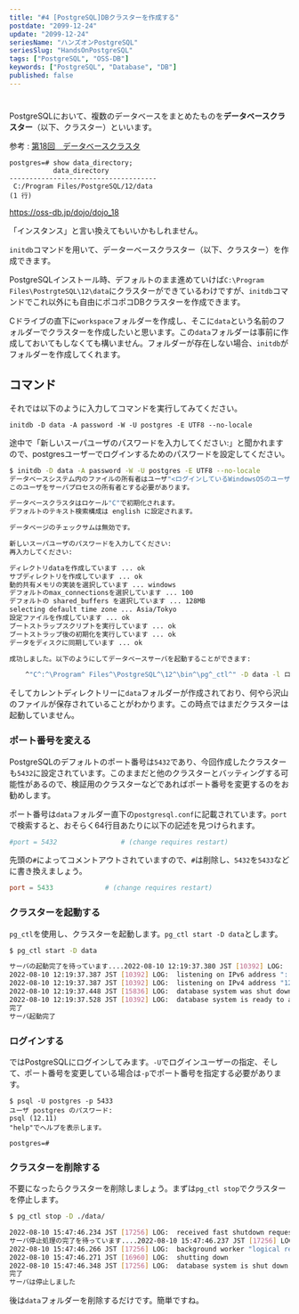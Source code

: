 ```yaml
---
title: "#4 [PostgreSQL]DBクラスターを作成する"
postdate: "2099-12-24"
update: "2099-12-24"
seriesName: "ハンズオンPostgreSQL"
seriesSlug: "HandsOnPostgreSQL"
tags: ["PostgreSQL", "OSS-DB"]
keywords: ["PostgreSQL", "Database", "DB"]
published: false
---
```


# 

PostgreSQLにおいて、複数のデータベースをまとめたものを**データベースクラスター**（以下、クラスター）といいます。

参考 : [第18回　データベースクラスタ](https://oss-db.jp/dojo/dojo_18)

```console
postgres=# show data_directory;
           data_directory
-------------------------------------
 C:/Program Files/PostgreSQL/12/data
(1 行)
```

https://oss-db.jp/dojo/dojo_18

「インスタンス」と言い換えてもいいかもしれません。

`initdb`コマンドを用いて、データーベースクラスター（以下、クラスター）を作成できます。

PostgreSQLインストール時、デフォルトのまま進めていけば`C:\Program Files\PostrgteSQL\12\data`にクラスターができているわけですが、`initdb`コマンドでこれ以外にも自由にポコポコDBクラスターを作成できます。

Cドライブの直下に`workspace`フォルダーを作成し、そこに`data`という名前のフォルダーでクラスターを作成したいと思います。この`data`フォルダーは事前に作成しておいてもしなくても構いません。フォルダーが存在しない場合、`initdb`がフォルダーを作成してくれます。

## コマンド

それでは以下のように入力してコマンドを実行してみてください。

`initdb -D data -A password -W -U postgres -E UTF8 --no-locale`

途中で「新しいスーパユーザのパスワードを入力してください:」と聞かれますので、postgresユーザーでログインするためのパスワードを設定してください。

```bash
$ initdb -D data -A password -W -U postgres -E UTF8 --no-locale
データベースシステム内のファイルの所有者はユーザ"<ログインしているWindowsOSのユーザー>"となります。
このユーザをサーバプロセスの所有者とする必要があります。

データベースクラスタはロケール"C"で初期化されます。
デフォルトのテキスト検索構成は english に設定されます。

データベージのチェックサムは無効です。

新しいスーパユーザのパスワードを入力してください:
再入力してください:

ディレクトリdataを作成しています ... ok
サブディレクトリを作成しています ... ok
動的共有メモリの実装を選択しています ... windows
デフォルトのmax_connectionsを選択しています ... 100
デフォルトの shared_buffers を選択しています ... 128MB
selecting default time zone ... Asia/Tokyo
設定ファイルを作成しています ... ok
ブートストラップスクリプトを実行しています ... ok
ブートストラップ後の初期化を実行しています ... ok
データをディスクに同期しています ... ok

成功しました。以下のようにしてデータベースサーバを起動することができます:

    ^"C^:^\Program^ Files^\PostgreSQL^\12^\bin^\pg^_ctl^" -D data -l ログファイル start
```

そしてカレントディレクトリーに`data`フォルダーが作成されており、何やら沢山のファイルが保存されていることがわかります。この時点ではまだクラスターは起動していません。

### ポート番号を変える

PostgreSQLのデフォルトのポート番号は`5432`であり、今回作成したクラスターも`5432`に設定されています。このままだと他のクラスターとバッティングする可能性があるので、検証用のクラスターなどであればポート番号を変更するのをお勧めします。

ポート番号は`data`フォルダー直下の`postgresql.conf`に記載されています。`port`で検索すると、おそらく64行目あたりに以下の記述を見つけられます。

```conf:title=postgresql.conf
#port = 5432				# (change requires restart)
```

先頭の`#`によってコメントアウトされていますので、`#`は削除し、`5432`を`5433`などに書き換えましょう。

```conf:title=postgresql.conf
port = 5433				# (change requires restart)
```

### クラスターを起動する

`pg_ctl`を使用し、クラスターを起動します。`pg_ctl start -D data`とします。

```bash
$ pg_ctl start -D data

サーバの起動完了を待っています....2022-08-10 12:19:37.380 JST [10392] LOG:  starting PostgreSQL 12.11, compiled by Visual C++ build 1914, 64-bit
2022-08-10 12:19:37.387 JST [10392] LOG:  listening on IPv6 address "::1", port 5432      
2022-08-10 12:19:37.387 JST [10392] LOG:  listening on IPv4 address "127.0.0.1", port 5432
2022-08-10 12:19:37.448 JST [15836] LOG:  database system was shut down at 2022-08-10 11:48:56 JST
2022-08-10 12:19:37.528 JST [10392] LOG:  database system is ready to accept connections
完了
サーバ起動完了
```

### ログインする

ではPostgreSQLにログインしてみます。`-U`でログインユーザーの指定、そして、ポート番号を変更している場合は`-p`でポート番号を指定する必要があります。

```shell
$ psql -U postgres -p 5433
ユーザ postgres のパスワード:
psql (12.11)
"help"でヘルプを表示します。

postgres=#
```

### クラスターを削除する

不要になったらクラスターを削除しましょう。まずは`pg_ctl stop`でクラスターを停止します。

```bash
$ pg_ctl stop -D ./data/

2022-08-10 15:47:46.234 JST [17256] LOG:  received fast shutdown request
サーバ停止処理の完了を待っています....2022-08-10 15:47:46.237 JST [17256] LOG:  aborting any active transactions
2022-08-10 15:47:46.266 JST [17256] LOG:  background worker "logical replication launcher" (PID 13436) exited with exit code 1
2022-08-10 15:47:46.271 JST [16960] LOG:  shutting down
2022-08-10 15:47:46.348 JST [17256] LOG:  database system is shut down
完了
サーバは停止しました
```

後は`data`フォルダーを削除するだけです。簡単ですね。


